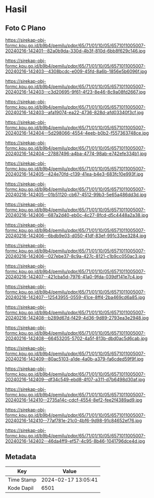 # Hasil

## Foto C Plano

https://sirekap-obj-formc.kpu.go.id/b9b4/pemilu/pdpr/65/71/01/10/05/6571011005007-20240216-142401--82a0b9da-330d-4b3f-810d-6bb8f629c146.jpg

https://sirekap-obj-formc.kpu.go.id/b9b4/pemilu/pdpr/65/71/01/10/05/6571011005007-20240216-142403--4308bcdc-e009-45fd-8a6b-1856e5b6096f.jpg

https://sirekap-obj-formc.kpu.go.id/b9b4/pemilu/pdpr/65/71/01/10/05/6571011005007-20240216-142403--c3d20695-9f61-4f23-8e46-8c9a08fd2667.jpg

https://sirekap-obj-formc.kpu.go.id/b9b4/pemilu/pdpr/65/71/01/10/05/6571011005007-20240216-142403--afa19074-ea22-4736-828d-afd03340f3cf.jpg

https://sirekap-obj-formc.kpu.go.id/b9b4/pemilu/pdpr/65/71/01/10/05/6571011005007-20240216-142404--5d298066-4554-4eeb-b0b2-f557363748ce.jpg

https://sirekap-obj-formc.kpu.go.id/b9b4/pemilu/pdpr/65/71/01/10/05/6571011005007-20240216-142404--27887496-a4ba-4774-98ab-e742efe334b1.jpg

https://sirekap-obj-formc.kpu.go.id/b9b4/pemilu/pdpr/65/71/01/10/05/6571011005007-20240216-142405--424e70fd-c139-41ea-b4e3-683fc10e993f.jpg

https://sirekap-obj-formc.kpu.go.id/b9b4/pemilu/pdpr/65/71/01/10/05/6571011005007-20240216-142405--01b51120-cb67-4512-99b3-5e65a486dd3d.jpg

https://sirekap-obj-formc.kpu.go.id/b9b4/pemilu/pdpr/65/71/01/10/05/6571011005007-20240216-142406--687a2d40-eb0c-4c27-8fcd-d5c4448a2a38.jpg

https://sirekap-obj-formc.kpu.go.id/b9b4/pemilu/pdpr/65/71/01/10/05/6571011005007-20240216-142406--6bdb9e03-d050-41df-83ef-991c33ee3284.jpg

https://sirekap-obj-formc.kpu.go.id/b9b4/pemilu/pdpr/65/71/01/10/05/6571011005007-20240216-142406--027ebe37-8c9a-427c-8121-c1b9cc050ac3.jpg

https://sirekap-obj-formc.kpu.go.id/b9b4/pemilu/pdpr/65/71/01/10/05/6571011005007-20240216-142407--421cba5d-7976-41a0-9fda-039df141e7c4.jpg

https://sirekap-obj-formc.kpu.go.id/b9b4/pemilu/pdpr/65/71/01/10/05/6571011005007-20240216-142407--12543955-0559-41ce-8ff4-2ba469cd6a85.jpg

https://sirekap-obj-formc.kpu.go.id/b9b4/pemilu/pdpr/65/71/01/10/05/6571011005007-20240216-142408--b289d67d-f429-4d36-9d89-2793ea3e2948.jpg

https://sirekap-obj-formc.kpu.go.id/b9b4/pemilu/pdpr/65/71/01/10/05/6571011005007-20240216-142408--66453205-5702-4a5f-813b-dbd0ac5d6cab.jpg

https://sirekap-obj-formc.kpu.go.id/b9b4/pemilu/pdpr/65/71/01/10/05/6571011005007-20240216-142409--80ac5103-a1de-4a0b-a379-fa6cded59f9f.jpg

https://sirekap-obj-formc.kpu.go.id/b9b4/pemilu/pdpr/65/71/01/10/05/6571011005007-20240216-142409--df34c549-ebd8-4f07-a311-d7b6498d30af.jpg

https://sirekap-obj-formc.kpu.go.id/b9b4/pemilu/pdpr/65/71/01/10/05/6571011005007-20240216-142410--2735a14c-cdcf-4554-8ef2-fee2f4389ad9.jpg

https://sirekap-obj-formc.kpu.go.id/b9b4/pemilu/pdpr/65/71/01/10/05/6571011005007-20240216-142410--77af781e-21c0-4bf6-9d98-91c84652ef76.jpg

https://sirekap-obj-formc.kpu.go.id/b9b4/pemilu/pdpr/65/71/01/10/05/6571011005007-20240216-142402--46da4ff9-ef57-4c95-8b46-1041796dce4d.jpg


## Metadata

| Key        | Value               |
| ---------- | ------------------- |
| Time Stamp | 2024-02-17 13:05:41 |
| Kode Dapil | 6501                |



